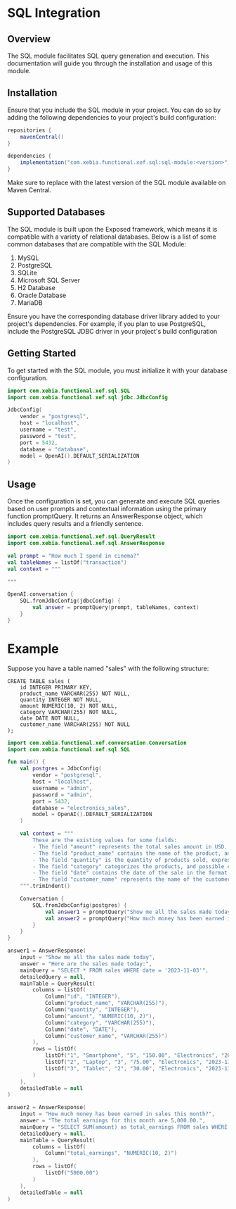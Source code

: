 # SQL Integration

## Overview

The SQL module facilitates SQL query generation and execution. This documentation will guide you through the installation and usage of this module.

## Installation

Ensure that you include the SQL module in your project. You can do so by adding the following dependencies to your project's build configuration:

```gradle
repositories {
    mavenCentral()
}

dependencies {
    implementation("com.xebia.functional.xef.sql:sql-module:<version>")
}
```
Make sure to replace <version> with the latest version of the SQL module available on Maven Central.

## Supported Databases

The SQL module is built upon the Exposed framework, which means it is compatible with a variety of relational databases. Below is a list of some common databases that are compatible with the SQL Module:

1. MySQL
2. PostgreSQL
3. SQLite
4. Microsoft SQL Server
5. H2 Database
6. Oracle Database
7. MariaDB

Ensure you have the corresponding database driver library added to your project's dependencies. For example, if you plan to use PostgreSQL, include the PostgreSQL JDBC driver in your project's build configuration

## Getting Started
To get started with the SQL module, you must initialize it with your database configuration.

```kotlin
import com.xebia.functional.xef.sql.SQL
import com.xebia.functional.xef.sql.jdbc.JdbcConfig

JdbcConfig(
    vendor = "postgresql",
    host = "localhost",
    username = "test",
    password = "test",
    port = 5432,
    database = "database",
    model = OpenAI().DEFAULT_SERIALIZATION
)

```

## Usage
Once the configuration is set, you can generate and execute SQL queries based on user prompts and contextual information using the primary function promptQuery. It returns an AnswerResponse object, which includes query results and a friendly sentence.

```kotlin
import com.xebia.functional.xef.sql.QueryResult
import com.xebia.functional.xef.sql.AnswerResponse

val prompt = "How much I spend in cinema?"
val tableNames = listOf("transaction")
val context = """

"""

OpenAI.conversation {
    SQL.fromJdbcConfig(jdbcConfig) {
        val answer = promptQuery(prompt, tableNames, context)
    }
}

```

# Example
Suppose you have a table named "sales" with the following structure:
```roomsql
CREATE TABLE sales (
    id INTEGER PRIMARY KEY,
    product_name VARCHAR(255) NOT NULL,
    quantity INTEGER NOT NULL,
    amount NUMERIC(10, 2) NOT NULL,
    category VARCHAR(255) NOT NULL,
    date DATE NOT NULL,
    customer_name VARCHAR(255) NOT NULL
);
```

```kotlin
import com.xebia.functional.xef.conversation.Conversation
import com.xebia.functional.xef.sql.SQL

fun main() {
    val postgres = JdbcConfig(
        vendor = "postgresql",
        host = "localhost",
        username = "admin",
        password = "admin",
        port = 5432,
        database = "electronics_sales",
        model = OpenAI().DEFAULT_SERIALIZATION
    )

    val context = """
        These are the existing values for some fields:
        - The field "amount" represents the total sales amount in USD.
        - The field "product_name" contains the name of the product, and examples include "Smartphone", "Laptop", "Tablet", etc.
        - The field "quantity" is the quantity of products sold, expressed as an integer (e.g., 5, 10, 20).
        - The field "category" categorizes the products, and possible categories include "Electronics", "Accessories", "Appliances", etc.
        - The field "date" contains the date of the sale in the format "YYYY-MM-DD".
        - The field "customer_name" represents the name of the customer who made the purchase.
    """.trimIndent()

    Conversation {
        SQL.fromJdbcConfig(postgres) {
            val answer1 = promptQuery("Show me all the sales made today", listOf("sales"), context)
            val answer2 = promptQuery("How much money has been earned in sales this month?", listOf("sales"), context)
        }
    }
}

```

```kotlin
answer1 = AnswerResponse(
    input = "Show me all the sales made today",
    answer = "Here are the sales made today:",
    mainQuery = "SELECT * FROM sales WHERE date = '2023-11-03'",
    detailedQuery = null,
    mainTable = QueryResult(
        columns = listOf(
            Column("id", "INTEGER"),
            Column("product_name", "VARCHAR(255)"),
            Column("quantity", "INTEGER"),
            Column("amount", "NUMERIC(10, 2)"),
            Column("category", "VARCHAR(255)"),
            Column("date", "DATE"),
            Column("customer_name", "VARCHAR(255)")
        ),
        rows = listOf(
            listOf("1", "Smartphone", "5", "150.00", "Electronics", "2023-11-03", "John Doe"),
            listOf("2", "Laptop", "3", "75.00", "Electronics", "2023-11-03", "Jane Smith"),
            listOf("3", "Tablet", "2", "30.00", "Electronics", "2023-11-03", "Bob Johnson")
        )
    ),
    detailedTable = null
)
```

```kotlin
answer2 = AnswerResponse(
    input = "How much money has been earned in sales this month?",
    answer = "The total earnings for this month are 5,000.00.",
    mainQuery = "SELECT SUM(amount) as total_earnings FROM sales WHERE EXTRACT(MONTH FROM date) = EXTRACT(MONTH FROM current_date)",
    detailedQuery = null,
    mainTable = QueryResult(
        columns = listOf(
            Column("total_earnings", "NUMERIC(10, 2)")
        ),
        rows = listOf(
            listOf("5000.00")
        )
    ),
    detailedTable = null
)
```

